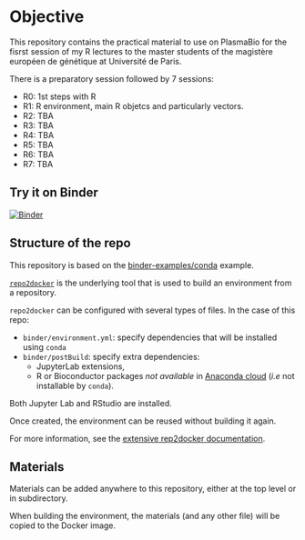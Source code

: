 # Objective

This repository contains the practical material to use on PlasmaBio for the fisrst session of my R lectures to the master students of the magistère européen de génétique at Université de Paris.

There is a preparatory session followed by 7 sessions:

- R0: 1st steps with R
- R1: R environment, main R objetcs and particularly vectors.
- R2: TBA
- R3: TBA
- R4: TBA
- R5: TBA
- R6: TBA
- R7: TBA

## Try it on Binder

[![Binder](https://mybinder.org/badge_logo.svg)](https://mybinder.org/v2/gh/plasmabio/template-r/master?urlpath=%2Flab/)


## Structure of the repo

This repository is based on the [binder-examples/conda](https://github.com/binder-examples/conda) example.

[`repo2docker`](https://repo2docker.readthedocs.io) is the underlying tool that is used to build an environment from a repository.

`repo2docker` can be configured with several types of files. In the case of this repo:

- `binder/environment.yml`: specify dependencies that will be installed using `conda`
- `binder/postBuild`: specify extra dependencies:
  - JupyterLab extensions,
  - R or Bioconductor packages *not available* in [Anaconda cloud](https://anaconda.org/) (*i.e* not installable by `conda`).

Both Jupyter Lab and RStudio are installed.

Once created, the environment can be reused without building it again.

For more information, see the [extensive rep2docker documentation](https://repo2docker.readthedocs.io).


## Materials

Materials can be added anywhere to this repository, either at the top level or in subdirectory.

When building the environment, the materials (and any other file) will be copied to the Docker image.
